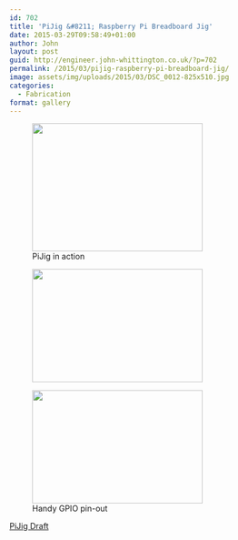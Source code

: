 ```yaml
---
id: 702
title: 'PiJig &#8211; Raspberry Pi Breadboard Jig'
date: 2015-03-29T09:58:49+01:00
author: John
layout: post
guid: http://engineer.john-whittington.co.uk/?p=702
permalink: /2015/03/pijig-raspberry-pi-breadboard-jig/
image: assets/img/uploads/2015/03/DSC_0012-825x510.jpg
categories:
  - Fabrication
format: gallery
---
```

<div id='gallery-15' class='gallery galleryid-702 gallery-columns-3 gallery-size-medium'>
  <figure class='gallery-item'> 
  
  <div class='gallery-icon landscape'>
    <a href='http://localhost/2015/03/pijig-raspberry-pi-breadboard-jig/img_1146/'><img width="300" height="225" src="/assets/img/uploads/2015/03/IMG_1146-300x225.jpg" class="attachment-medium size-medium" alt="" loading="lazy" aria-describedby="gallery-15-705" srcset="/assets/img/uploads/2015/03/IMG_1146-300x225.jpg 300w, /assets/img/uploads/2015/03/IMG_1146-1024x768.jpg 1024w" sizes="(max-width: 300px) 100vw, 300px" /></a>
  </div><figcaption class='wp-caption-text gallery-caption' id='gallery-15-705'> PiJig in action </figcaption></figure><figure class='gallery-item'> 
  
  <div class='gallery-icon landscape'>
    <a href='http://localhost/2015/03/pijig-raspberry-pi-breadboard-jig/dsc_0012/'><img width="300" height="199" src="/assets/img/uploads/2015/03/DSC_0012-300x199.jpg" class="attachment-medium size-medium" alt="" loading="lazy" srcset="/assets/img/uploads/2015/03/DSC_0012-300x199.jpg 300w, /assets/img/uploads/2015/03/DSC_0012-1024x681.jpg 1024w" sizes="(max-width: 300px) 100vw, 300px" /></a>
  </div></figure><figure class='gallery-item'> 
  
  <div class='gallery-icon landscape'>
    <a href='http://localhost/2015/03/pijig-raspberry-pi-breadboard-jig/dsc_0007/'><img width="300" height="199" src="/assets/img/uploads/2015/03/DSC_0007-300x199.jpg" class="attachment-medium size-medium" alt="" loading="lazy" aria-describedby="gallery-15-704" srcset="/assets/img/uploads/2015/03/DSC_0007-300x199.jpg 300w, /assets/img/uploads/2015/03/DSC_0007-1024x681.jpg 1024w" sizes="(max-width: 300px) 100vw, 300px" /></a>
  </div><figcaption class='wp-caption-text gallery-caption' id='gallery-15-704'> Handy GPIO pin-out </figcaption></figure>
</div>

[PiJig Draft](http://engineer.john-whittington.co.ukassets/img/uploads/2015/03/rpi-jig.cdr_.zip)